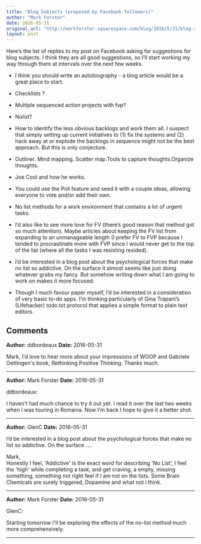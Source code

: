 ```yaml
---
title: "Blog Subjects (proposed by Facebook followers)"
author: "Mark Forster"
date: 2016-05-31
original_url: "http://markforster.squarespace.com/blog/2016/5/31/blog-subjects-proposed-by-facebook-followers.html"
layout: post
---
```


Here’s the list of replies to my post on Facebook asking for suggestions for blog subjects. I think they are all good suggestions, so I’ll start working my way through them at intervals over the next few weeks.

- I think you should write an autobiography - a blog article would be a great place to start.

- Checklists ?

- Multiple sequenced action projects with fvp?

- Nolist?

- How to identify the less obvious backlogs and work them all. I suspect that simply setting up current initiatives to (1) fix the systems and (2) hack away at or explode the backlogs in sequence might not be the best approach. But this is only conjecture.

- Outliner. Mind mapping. Scatter map.Tools to capture thoughts.Organize thoughts.

- Joe Cool and how he works.

- You could use the Poll feature and seed it with a couple ideas, allowing everyone to vote and/or add their own.

- No list methods for a work environment that contains a lot of urgent tasks.

- I’d also like to see more love for FV (there’s good reason that method got so much attention). Maybe articles about keeping the FV list from expanding to an unmanageable length (I prefer FV to FVP because I tended to procrastinate more with FVP since I would never get to the top of the list (where all the tasks I was resisting resided).

- I’d be interested in a blog post about the psychological forces that make no list so addictive. On the surface it almost seems like just doing whatever grabs my fancy. But somehow writing down what I am going to work on makes it more focused.

- Though I much favour paper myself, I’d be interested in a consideration of very basic to-do apps. I’m thinking particularly of Gina Trapani’s (Lifehacker) todo.txt protocol that applies a simple format to plain text editors.

## Comments

**Author:** ddbordeaux
**Date:** 2016-05-31

Mark, I'd love to hear more about your impressions of WOOP and Gabriele Oettingen's book, Rethinking Positive Thinking. Thanks much.

---

**Author:** Mark Forster
**Date:** 2016-05-31

ddbordeaux:  
  
I haven't had much chance to try it out yet. I read it over the last two weeks when I was touring in Romania. Now I'm back I hope to give it a better shot.

---

**Author:** GlenC
**Date:** 2016-05-31

I’d be interested in a blog post about the psychological forces that make no list so addictive. On the surface ....  
  
Mark,   
Honestly I feel, 'Addictive' is the exact word for describing 'No List', I feel the 'high' while completing a task, and get craving, a empty, missing something, something not right feel if I am not on the lists. Some Brain Chemicals are surely triggered, Dopamine and what not i think.

---

**Author:** Mark Forster
**Date:** 2016-05-31

GlenC:  
  
Starting tomorrow I'll be exploring the effects of the no-list method much more comprehensively.

---
